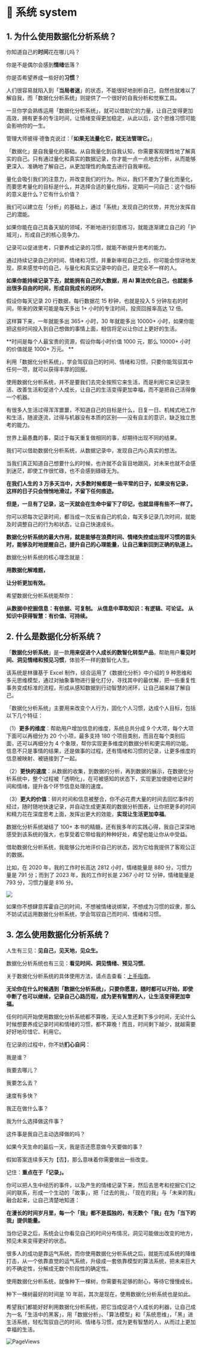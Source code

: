 # 🔄 系统 system

## 1. 为什么使用数据化分析系统？

你知道自己的**时间**花在哪儿吗？

你是不是偶尔会感到**情绪**低落？

你是否希望养成一些好的**习惯**？

人们很容易就陷入到「**当局者迷**」的状态，不能很好地剖析自己，自然也就难以了解自我，而「数据化分析系统」则提供了一个很好的自我分析和觉察工具。

一旦你学会熟练运用「数据化分析系统」，就可以借助它的力量，让自己变得更加高效，拥有更多的专注时间，让情绪变得更加稳定，从此以后，这个思维习惯可能会影响你的一生。

管理大师彼得·德鲁克说过：「**如果无法量化它，就无法管理它。**」

「数据化」是自我量化的基础。从自我量化到自我认知，你需要客观理性地了解真实的自己。只有通过量化和真实的数据记录，你才能一点一点地去分析，从而能够更深入、准确地了解自己，从更加理性的角度去进行自我审视。

量化会吸引我们的注意力，并改变我们的行为。所以，我们不要为了量化而量化，而要思考量化的目标是什么，并选择合适的量化指标，定期问一问自己：这个指标的意义是什么？它有什么价值？

我们可以建立在「分析」的基础上，通过「系统」发现自己的优势，并充分发挥自己的潜能。

如果你能在自己具备天赋的领域，不断地进行刻意练习，就能逐渐建立自己的「护城河」，形成自己的核心竞争力。

记录可以促进思考，只要养成记录的习惯，就能不断提升思考的能力。

通过持续记录自己的时间、情绪和习惯，并重新审视自己之后，你可能会惊讶地发现，原来感觉中的自己，与量化和真实记录中的自己，是完全不一样的人。

**如果你能持续记录下去，就能拥有自己的大数据，用 ****AI**** 算法优化自己，也就能多出很多自由的时间，形成自我成长的闭环。**

假设你每天记录 20 行数据，每行数据花 15 秒钟，也就是投入 5 分钟左右的时间，带来的效果可能是每天多出 1+ 小时的专注时间，投资回报率高达 12 倍。

这样算下来，一年就能多出 365+ 小时，30 年就能多出 10000+ 小时，如果你能把这些时间投入到自己想做的事情上面，相信将足以让你过上更好的生活。

**时间是每个人最宝贵的资源，假设你每小时价值 1000 元，那么 10000+ 小时的价值就是 1000+ 万元。 **

利用「数据化分析系统」，学会驾驭自己的时间、情绪和习惯，只要你能驾驭其中任何一项，就可以获得丰厚的回报。

使用数据化分析系统，并不是要我们去完全按照它来生活，而是利用它来记录生活、改善生活和促进个人成长，让自己的生活变得更加幸福，而不是把自己活得像一个机器。

有很多人生活过得浑浑噩噩，不知道自己的目标是什么，日复一日、机械式地工作和生活，随波逐流，过得与机器没有本质的区别——没有自主的意识，缺乏独立思考的能力。

世界上最愚蠢的事，莫过于每天重复做相同的事，却期待出现不同的结果。

我们可以借助数据化分析系统，从数据记录中，发现自己内心真实的想法。

当我们真正知道自己想要什么的时候，也许就不会盲目地跟风，对未来也就不会感到迷茫，即使工作很忙碌，也不会感到碌碌无为。

**在我们人生的 3 万多天当中，大多数时候都是一些平常的日子，如果没有记录，这样的日子只会悄悄地滑过，不留下任何痕迹。**

**但是，一旦有了记录，这一天就会在生命中留下了印记，也就显得有些不一样了。**

你可以把每次记录时间，都当成一次反省自己的机会，每天多记录几次时间，就能及时调整自己的行为和状态，让自己快速成长。

**数据化分析系统的最大作用，就是能够在浪费时间、情绪失控或出现坏习惯的苗头时，能够及时地提醒自己，提升自己的心理能量，让自己重新回到正确的轨道上。**

数据化分析系统的核心理念就是：

**用数据化解难题，**

**让分析更加有效。**

希望数据化分析系统能帮你：

**从数据中挖掘信息：有依据、可复制。**
**从信息中萃取知识：有逻辑、可论证。**
**从知识中获得智慧：有价值、可持续。**

## 2. 什么是数据化分析系统？

「**数据化分析系统**」是一款**用来促进个人成长的****数智化****转型产品**，帮助用户**看见时间、洞见情绪和预见习惯**，体验不一样的数智化人生。

该系统是林骥基于 Excel 制作，综合运用了《数据化分析》中介绍的 9 种思维和多元思维模型，通过对抽象事物进行量化打分，寻找其中的最优解，把一些重复性事务变成标准的流程，形成从感知数据到行动智慧的闭环，让自己越来越了解自己。

「数据化分析系统」主要用来改变个人行为，固化个人习惯，达成个人目标，包括以下几个特征：

（1）**更多的维度**：帮助用户增加信息的维度，系统总共分成 9 个大项，每个大项下面可以再细分为 20 个小项，最多支持 180 个项目类别，而且在每个类别后面，还可以再细分为 4 个象限，帮你实现更多维度的数据分析和更实用的功能。信息不只是事情的结果，还是做事的过程，还有情绪和习惯的记录，让更多维度的信息被映射、被链接到了一起。

（2）**更快的速度**：从数据的收集，到数据的分析，再到数据的展示，在数据化分析系统中，整个过程被「透明化」，在可被感知的状态下，实现更加便捷地记录时间和情绪，提升各个环节信息处理的速度。

（3）**更大的价值**：碎片时间和信息被整合，你不必花费大量的时间去回忆事件的经过，随时随地快速记录，并自动生成更美观的数据分析图表，让你把更多的时间和精力花在深度思考上面，发挥出更大的效能，**实现让生活更加幸福**。

数据化分析系统凝结了 100+ 本书的精髓，还有我多年的实践心得，我自己深深地感受到该系统的强大，也享受着它带给我的种种好处，希望也能让你从中受益。

借助数据化分析系统，我能够公允地评价自己的状态，因为它给我提供了客观公正的数据。

比如，在 2020 年，我的工作时长高达 2812 小时，情绪能量是 880 分，习惯力量是 791 分；而到了 2023 年，我的工作时长是 2367 小时 12 分钟，情绪能量是 793 分，习惯力量是 816 分。

![](static/D6gZbsmW9otFQ1xIzfhc8bdfnkh.png)

如果你不想肆意挥霍自己的时间，不想被情绪说绑架，不想成为习惯的奴隶，那么不妨试试运用数据化分析系统，学会驾驭自己而时间、情绪和习惯。

## 3. 怎么使用数据化分析系统？

人生有三见：**见自己，见天地，见众生。**

数据化分析系统也有三见：**看见时间、洞见情绪、预见习惯**。

关于数据化分析系统的具体使用方法，请点击查看：[上手指南](https://shujufuneng.feishu.cn/wiki/O7jawPMGbiHIdUkyAI8ciL4Entg)。

**无论你在什么时候遇到「数据化分析系统」，只要你愿意，随时都可以开始，即使中断了也可以继续，记录自己心路历程，成为更有智慧的人，让生活变得更加幸福。**

任何时间开始使用数据化分析系统都不算晚，无论人生还剩下多少时间，无论什么时候想要养成记录时间和情绪的习惯，都不算晚！而且，时间剩下越少，就越需要好好地珍惜它、利用它。

在记录的过程中，你不妨**扪心自问**：

我是谁？

我要去哪儿？

我要怎么去？

速度有多快？

我正在做什么事？

我为什么选择做这件事？

这件事是我自己主动选择做的吗？

如果今天生命的最后一天，我是否还愿意做今天要做的事？

假如答案连续多天为【否】，那么意味着你需要做出一些改变。

记住：**重点在于「记录」。**

你可以把人生中经历的事件，以及产生的情绪记录下来，然后去思考和挖掘它们之间的联系，形成一个生动的「故事」，把「过去的我」、「现在的我」与「未来的我」融合起来，让自己清楚地知道：

**在漫长的时间岁月里，每一个「我」都不是孤独的，有无数个「我」在为「当下的我」提供能量。**

当你记录之后，系统会让你看见自己的时间分布情况，洞见可能做出改变的地方，预见未来变得更好的状态。

很多人的成功是靠运气系统，而你使用数据化分析系统之后，就能形成系统的降维打击，从一个依靠直觉的运气系统，升级成一套依靠模型的算法系统，把未来巨大的不确定性，分解成无数个阶段性的确定性。

使用数据化分析系统，就像种下一棵树，你需要有足够的耐心，等待它慢慢成长。

种下一棵树最好的时间是 10 年前，其次是现在，使用数据化分析系统也是如此。

希望我们都能好好利用数据化分析系统，把它当成促进个人成长的利器，让自己成为一名「生活中的黑客」，用「数据分析」、「算法模型」和「系统思维」，「黑」进生活系统，轻松驾驭自己的时间、情绪与习惯，成为更有智慧的人，从而过上更加幸福的生活。

![PageViews](https://visitor-badge.laobi.icu/badge?page_id=sjhfx.linji&left_text=PageViews&right_color=%2300589F)